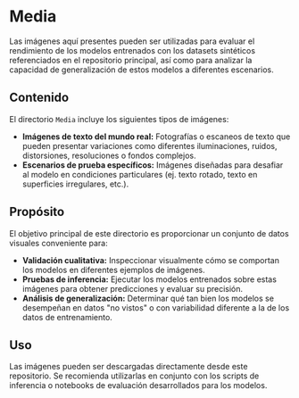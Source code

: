 # Media 

Las imágenes aquí presentes pueden ser utilizadas para evaluar el rendimiento de los modelos entrenados con los datasets sintéticos referenciados en el repositorio principal, así como para analizar la capacidad de generalización de estos modelos a diferentes escenarios.

## Contenido

El directorio `Media` incluye los siguientes tipos de imágenes:

* **Imágenes de texto del mundo real:** Fotografías o escaneos de texto que pueden presentar variaciones como diferentes iluminaciones, ruidos, distorsiones, resoluciones o fondos complejos.
* **Escenarios de prueba específicos:** Imágenes diseñadas para desafiar al modelo en condiciones particulares (ej. texto rotado, texto en superficies irregulares, etc.).

## Propósito

El objetivo principal de este directorio es proporcionar un conjunto de datos visuales conveniente para:

* **Validación cualitativa:** Inspeccionar visualmente cómo se comportan los modelos en diferentes ejemplos de imágenes.
* **Pruebas de inferencia:** Ejecutar los modelos entrenados sobre estas imágenes para obtener predicciones y evaluar su precisión.
* **Análisis de generalización:** Determinar qué tan bien los modelos se desempeñan en datos "no vistos" o con variabilidad diferente a la de los datos de entrenamiento.

## Uso

Las imágenes pueden ser descargadas directamente desde este repositorio. Se recomienda utilizarlas en conjunto con los scripts de inferencia o notebooks de evaluación desarrollados para los modelos.
